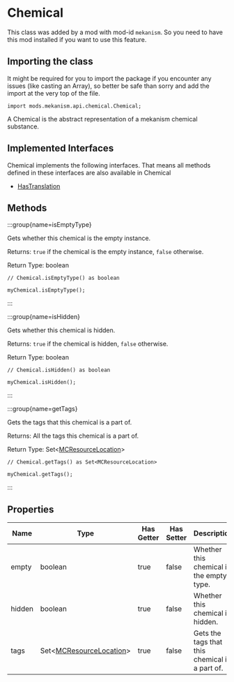 # Chemical

This class was added by a mod with mod-id `mekanism`. So you need to have this mod installed if you
want to use this feature.

## Importing the class

It might be required for you to import the package if you encounter any issues (like casting an
Array), so better be safe than sorry and add the import at the very top of the file.

```zenscript
import mods.mekanism.api.chemical.Chemical;
```

A Chemical is the abstract representation of a mekanism chemical substance.

## Implemented Interfaces

Chemical implements the following interfaces. That means all methods defined in these interfaces are
also available in Chemical

- [HasTranslation](/mods/Mekanism/api/text/HasTranslation)

## Methods

:::group{name=isEmptyType}

Gets whether this chemical is the empty instance.

Returns: `true` if the chemical is the empty instance, `false` otherwise.  

Return Type: boolean

```zenscript
// Chemical.isEmptyType() as boolean

myChemical.isEmptyType();
```

:::

:::group{name=isHidden}

Gets whether this chemical is hidden.

Returns: `true` if the chemical is hidden, `false` otherwise.  

Return Type: boolean

```zenscript
// Chemical.isHidden() as boolean

myChemical.isHidden();
```

:::

:::group{name=getTags}

Gets the tags that this chemical is a part of.

Returns: All the tags this chemical is a part of.

Return Type: Set&lt;[MCResourceLocation](/vanilla/api/util/MCResourceLocation)&gt;

```zenscript
// Chemical.getTags() as Set<MCResourceLocation>

myChemical.getTags();
```

:::

## Properties

| Name   | Type                                                                   | Has Getter | Has Setter | Description                               |
|--------|------------------------------------------------------------------------|------------|------------|-------------------------------------------|
| empty  | boolean                                                                | true | false | Whether this chemical is the empty type.  |
| hidden | boolean                                                                | true | false | Whether this chemical is hidden.          |
| tags   | Set&lt;[MCResourceLocation](/vanilla/api/util/MCResourceLocation)&gt;  | true | false | Gets the tags that this chemical is a part of. |
